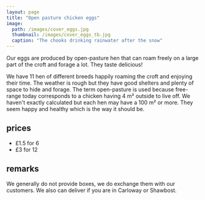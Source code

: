 ```yaml
---
layout: page
title: "Open pasture chicken eggs"
image:
  path: /images/cover_eggs.jpg
  thumbnail: /images/cover_eggs_tb.jpg
  caption: "The chooks drinking rainwater after the snow"
---
```

Our eggs are produced by open-pasture hen that can roam freely on a large part of the croft and forage a lot. They taste delicious!

We have 11 hen of different breeds happily roaming the croft and enjoying their time. The weather is rough but they have good shelters and plenty of space to hide and forage. 
The term open-pasture is used because free-range today corresponds to a chicken having 4 m² outside to live off. We haven't exactly calculated but each hen may have a 100 m² or more. They seem happy and healthy which is the way it should be.

## prices

* £1.5 for 6
* £3 for 12

## remarks
We generally do not provide boxes, we do exchange them with our customers. We also can deliver if you are in Carloway or Shawbost. 
